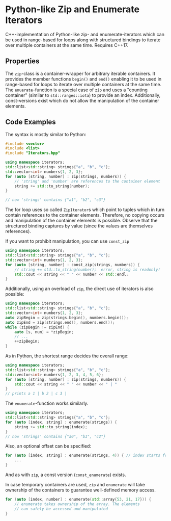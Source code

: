 # Python-like Zip and Enumerate Iterators
C++-implementation of Python-like zip- and enumerate-iterators which can be used in range-based
for loops along with structured bindings to iterate over multiple containers at the same
time. Requires C++17.

## Properties
The `zip`-class is a container-wrapper for arbitrary iterable containers. It provides the
member functions `begin()` and `end()` enabling it to be used in range-based for loops to
iterate over multiple containers at the same time. The `enuerate`-function is a special
case of `zip` and uses a "counting container" (similar to `std::ranges::iota`) to provide
an index. Additionally, const-versions exist which do not allow the manipulation of the
container elements.

## Code Examples
The syntax is mostly similar to Python:
```c++
#include <vector>
#include <list>
#include "Iterators.hpp"

using namespace iterators;
std::list<std::string> strings{"a", "b", "c"};
std::vector<int> numbers{1, 2, 3};
for (auto [string, number] : zip(strings, numbers)) {
    // 'string' and 'number' are references to the container element
    string += std::to_string(number); 
}

// now 'strings' contains {"a1", "b2", "c3"}
```
The for loop uses so called `ZipIterator`s which point to tuples which in turn contain
references to the container elements. Therefore, no copying occurs and manipulation of the
container elements is possible. Observe that the structured binding captures by value
(since the values are themselves references).

If you want to prohibit manipulation, you can use `const_zip`
```c++
using namespace iterators;
std::list<std::string> strings{"a", "b", "c"};
std::vector<int> numbers{1, 2, 3};
for (auto [string, number] : const_zip(strings, numbers)) {
    // string += std::to_string(number);  error, string is readonly!
    std::cout << string << " " << number << std::endl;
}
```
Additionally, using an overload of `zip`, the direct use of iterators is also possible:
```c++
using namespace iterators;
std::list<std::string> strings{"a", "b", "c"};
std::vector<int> numbers{1, 2, 3};
auto zipBegin = zip(strings.begin(), numbers.begin());
auto zipEnd = zip(strings.end(), numbers.end());
while (zipBegin != zipEnd) {
    auto [s, num] = *zipBegin;
    // ...
    ++zipBegin;
}
```

As in Python, the shortest range decides the overall range:
```c++
using namespace iterators;
std::list<std::string> strings{"a", "b", "c"};
std::vector<int> numbers{1, 2, 3, 4, 5, 6};
for (auto [string, number] : zip(strings, numbers)) {
    std::cout << string << " " << number << " | "
}
// prints a 1 | b 2 | c 3 |
```

The `enumerate`-function works similarly.
```c++
using namespace iterators;
std::list<std::string> strings{"a", "b", "c"};
for (auto [index, string] : enumerate(strings)) {
    string += std::to_string(index); 
}
// now 'strings' contains {"a0", "b1", "c2"}
```
Also, an optional offset can be specified:
```c++
for (auto [index, string] : enumerate(strings, 4)) { // index starts from 4
    ...
}
```
And as with `zip`, a const version (`const_enumerate`) exists.

In case temporary containers are used, `zip` and `enumerate` will take ownership of the
containers to guarantee well-defined memory access.
```c++
for (auto [index, number] : enumerate(std::array{53, 21, 17})) {
    // enumerate takes ownership of the array. The elements
    // can safely be accessed and manipulated
}
```
